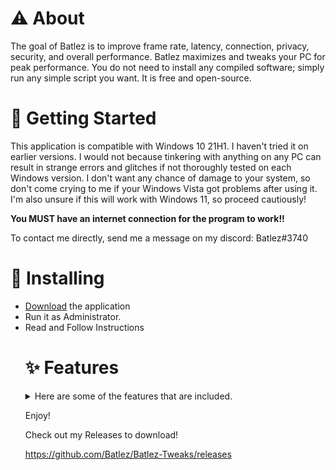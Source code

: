 # ⚠️ About 
The goal of Batlez is to improve frame rate, latency, connection, privacy, security, and overall performance. Batlez maximizes and tweaks your PC for peak performance. You do not need to install any compiled software; simply run any simple script you want. It is free and open-source.


# 🛑 Getting Started 
This application is compatible with Windows 10 21H1. I haven't tried it on earlier versions. I would not because tinkering with anything on any PC can result in strange errors and glitches if not thoroughly tested on each Windows version. I don't want any chance of damage to your system, so don't come crying to me if your Windows Vista got problems after using it. I'm also unsure if this will work with Windows 11, so proceed cautiously!

**You MUST have an internet connection for the program to work!!**

To contact me directly, send me a message on my discord: Batlez#3740

# 🔨 Installing 

<ul>
<li> <a href="https://github.com/Batlez/Batlez/releases">Download</a> the application </li>
<li> Run it as Administrator. </li>
<li> Read and Follow Instructions </li>

# ✨ Features 

<details>
<summary>Here are some of the features that are included.</summary>
<ul>
<li> Debloater </li>
<li> Service Disabler </li>
<li> Custom Regedit </li>
<li> Cache + Log Cleaning </li>
<li> Network Tweaks </li>
<li> Game Specific Tweaks </li>
<li> And Much Much More! </li>
</ul>
</details>

Enjoy!

Check out my Releases to download!

https://github.com/Batlez/Batlez-Tweaks/releases
